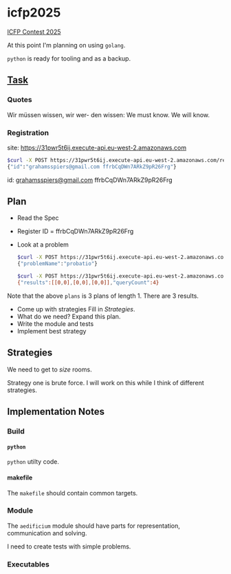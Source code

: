 # icfp2025

[ICFP Contest 2025](https://icfpcontest2025.github.io/)

At this point I'm planning on using `golang`.

`python` is ready for tooling and as a backup.

## [Task](https://icfpcontest2025.github.io/task.html)

### Quotes

Wir müssen wissen, wir wer-
den wissen: We must know.  We will know.

### Registration

site: <https://31pwr5t6ij.execute-api.eu-west-2.amazonaws.com>

```sh
$curl -X POST https://31pwr5t6ij.execute-api.eu-west-2.amazonaws.com/register -H "Content-Type: application/json" -d '{"name":"Slow", "pl":"USA", "email":"grahamsspiers@gmail.com"}'
{"id":"grahamsspiers@gmail.com ffrbCqDWn7ARkZ9pR26Frg"}
```

id: <grahamsspiers@gmail.com> ffrbCqDWn7ARkZ9pR26Frg

## Plan

- Read the Spec
- Register
        ID = ffrbCqDWn7ARkZ9pR26Frg
- Look at a problem

    ```sh
    $curl -X POST https://31pwr5t6ij.execute-api.eu-west-2.amazonaws.com/select -H "Content-Type: application/json" -d '{"id":"grahamsspiers@gmail.com ffrbCqDWn7ARkZ9pR26Frg", "problemName":"probatio"}'
    {"problemName":"probatio"}

    $curl -X POST https://31pwr5t6ij.execute-api.eu-west-2.amazonaws.com/explore -H "Content-Type: application/json" -d '{"id":"grahamsspiers@gmail.com ffrbCqDWn7ARkZ9pR26Frg", "plans":[0, 0, 0]}'
    {"results":[[0,0],[0,0],[0,0]],"queryCount":4}
    ```

Note that the above `plans` is 3 plans of length 1.  There are 3 results.

- Come up with strategies
        Fill in *Strategies*.
- What do we need?
        Expand this plan.
- Write the module and tests
- Implement best strategy

## Strategies

We need to get to *size* rooms.

Strategy one is brute force.  I will work on this while I think of different
strategies.

## Implementation Notes

### Build

#### `python`

`python` utilty code.

#### makefile

The `makefile` should contain common targets.

### Module

The `aedificium` module should have parts for representation, communication and
solving.

I need to create tests with simple problems.

### Executables
